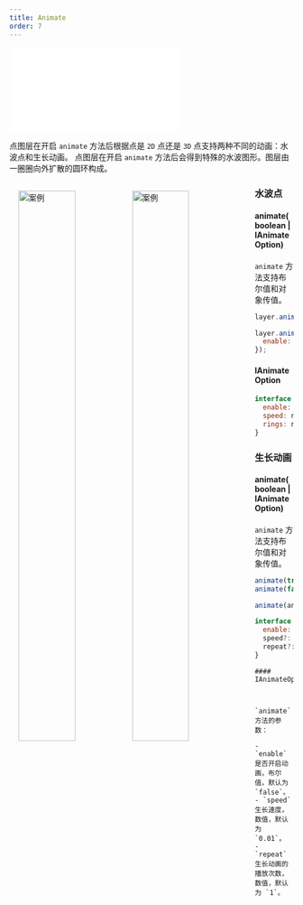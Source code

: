 ```yaml
---
title: Animate
order: 7
---
```


<embed src="@/docs/common/style.md"></embed>

点图层在开启 `animate` 方法后根据点是 `2D` 点还是 `3D` 点支持两种不同的动画：水波点和生长动画。
点图层在开启 `animate` 方法后会得到特殊的水波图形。图层由一圈圈向外扩散的圆环构成。

<div>
  <div style="width:80%;float:left; margin: 16px;">
    <img style="float:left;" width="50%" alt="案例" src='https://gw.alipayobjects.com/mdn/rms_816329/afts/img/A*pcp3RKnNK1oAAAAAAAAAAAAAARQnAQ'>
    <img style="float:left;" width="50%" alt="案例" src='https://gw.alipayobjects.com/mdn/rms_816329/afts/img/A*l-SUQ5nU6n8AAAAAAAAAAAAAARQnAQ'>
  </div>
</div>

### 水波点

#### animate(boolean | IAnimateOption)

`animate` 方法支持布尔值和对象传值。

```javascript
layer.animate(true);

layer.animate({
  enable: true,
});
```

#### IAnimateOption

```javascript
interface IAnimateOption {
  enable: boolean;
  speed: number;
  rings: number;
}
```

### 生长动画

#### animate(boolean | IAnimateOption)

`animate` 方法支持布尔值和对象传值。

```javascript
animate(true)
animate(false)

animate(animateOptions)

interface IAnimateOptions: {
  enable: boolean;
  speed?: number = 0.01;
  repeat?: number = 1;
}
```

```
#### IAnimateOptions



`animate` 方法的参数：

- `enable` 是否开启动画，布尔值，默认为 `false`。
- `speed` 生长速度，数值，默认为 `0.01`。
- `repeat` 生长动画的播放次数，数值，默认为 `1`。
```
